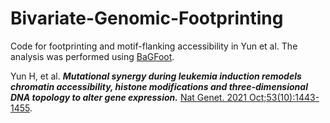 # Bivariate-Genomic-Footprinting

Code for footprinting and motif-flanking accessibility in Yun et al. The analysis was performed using [BaGFoot](https://pubmed.ncbi.nlm.nih.gov/28538187).

Yun H, et al. ***Mutational synergy during leukemia induction remodels chromatin accessibility, histone modifications and three-dimensional DNA topology to alter gene expression.*** [Nat Genet. 2021 Oct;53(10):1443-1455](https://doi.org/10.1038/s41588-021-00925-9).

